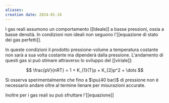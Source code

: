 ```yaml
---
aliases: 
creation date: 2024-01-24
---
```


I gas reali assumono un comportamento [[Ideale]] a basse pressioni, ossia a basse densità.
In condizioni non ideali non seguono l'[[equazione di stato dei gas perfetti]].

In queste condizioni il prodotto pressione-volume a temperatura costante non sarà a sua volta costante ma dipenderà dalla pressione.
L'andamento di questi gas si può stimare attraverso lo sviluppo del [[viriale]]:

$$ \frac{pV}{nRT} =  1 + K_{1}(T)p + K_{2}p^2 + \dots  $$

Si osserva sperimentalmente che fino a $\pu{40 bar}$ di pressione non è necessario andare oltre al termine lienare per misurazioni accurate.

Inoltre per i gas reali su può sfruttare l'[[equazione]]